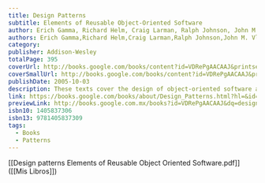```yaml
---
title: Design Patterns
subtitle: Elements of Reusable Object-Oriented Software
author: Erich Gamma, Richard Helm, Craig Larman, Ralph Johnson, John M. Vlissides
authors: Erich Gamma,Richard Helm,Craig Larman,Ralph Johnson,John M. Vlissides
category: 
publisher: Addison-Wesley
totalPage: 395
coverUrl: http://books.google.com/books/content?id=VDRePgAACAAJ&printsec=frontcover&img=1&zoom=1&source=gbs_api
coverSmallUrl: http://books.google.com/books/content?id=VDRePgAACAAJ&printsec=frontcover&img=1&zoom=5&source=gbs_api
publishDate: 2005-10-03
description: These texts cover the design of object-oriented software and examine how to investigate requirements, create solutions and then translate designs into code, showing developers how to make practical use of the most significant recent developments. A summary of UML notation is included.
link: https://books.google.com/books/about/Design_Patterns.html?hl=&id=VDRePgAACAAJ
previewLink: http://books.google.com.mx/books?id=VDRePgAACAAJ&dq=design+patterns+elements+of+reusable+object-oriented+software&hl=&as_pt=BOOKS&cd=8&source=gbs_api
isbn10: 1405837306
isbn13: 9781405837309
tags:
  - Books
  - Patterns
---
```

[[Design patterns Elements of Reusable Object Oriented Software.pdf]]([[Mis Libros]])